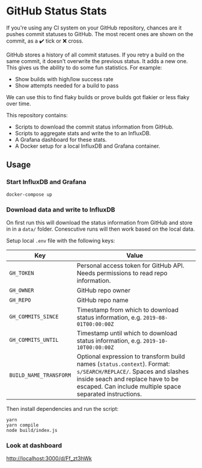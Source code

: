 # GitHub Status Stats

If you're using any CI system on your GitHub repository, chances are it pushes commit statuses to GitHub. The most recent ones are shown on the commit, as a :heavy_check_mark: tick or :x: cross.

GitHub stores a history of all commit statuses. If you retry a build on the same commit, it doesn't overwrite the previous status. It adds a new one. This gives us the ability to do some fun statistics. For example:

- Show builds with high/low success rate
- Show attempts needed for a build to pass

We can use this to find flaky builds or prove builds got flakier or less flaky over time.

This repository contains:

- Scripts to download the commit status information from GitHub.
- Scripts to aggregate stats and write the to an InfluxDB.
- A Grafana dashboard for these stats.
- A Docker setup for a local InfluxDB and Grafana container.

## Usage

### Start InfluxDB and Grafana

```
docker-compose up
```

### Download data and write to InfluxDB

On first run this will download the status information from GitHub and store in in a `data/` folder. Conescutive runs will then work based on the local data.

Setup local `.env` file with the following keys:

| Key                    | Value                                                                                                                                                                                                            |
| ---------------------- | ---------------------------------------------------------------------------------------------------------------------------------------------------------------------------------------------------------------- |
| `GH_TOKEN`             | Personal access token for GitHub API. Needs permissions to read repo information.                                                                                                                                |
| `GH_OWNER`             | GitHub repo owner                                                                                                                                                                                                |
| `GH_REPO`              | GitHub repo name                                                                                                                                                                                                 |
| `GH_COMMITS_SINCE`     | Timestamp from which to download status information, e.g. `2019-08-01T00:00:00Z`                                                                                                                                 |
| `GH_COMMITS_UNTIL`     | Timestamp until which to download status information, e.g. `2019-10-10T00:00:00Z`                                                                                                                                |
| `BUILD_NAME_TRANSFORM` | Optional expression to transform build names (`status.context`). Format: `s/SEARCH/REPLACE/`. Spaces and slashes inside seach and replace have to be escaped. Can include multiple space separated instructions. |

Then install dependencies and run the script:

```
yarn
yarn compile
node build/index.js
```

### Look at dashboard

<http://localhost:3000/d/Ff_zt3hWk>
